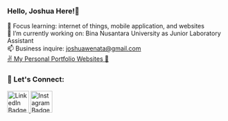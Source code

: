 ### Hello, Joshua Here!👋

🌱 Focus learning: internet of things, mobile application, and websites
<br>
🔭 I’m currently working on: Bina Nusantara University as Junior Laboratory Assistant
<br>
📫 Business inquire: joshuawenata@gmail.com
<br>
<a href="https://www.tinyurl.com/joshuawenata">
    ✌️ My Personal Portfolio Websites 🚀
</a>

### 🤝 Let's Connect:
<a href="https://www.linkedin.com/in/joshuawenata/">
    <img src="https://cdn1.iconfinder.com/data/icons/logotypes/32/square-linkedin-256.png" width=50 length=50 alt="LinkedIn Badge"/>
</a>
<a href="https://www.instagram.com/joshuawenata/">
    <img src="https://www.pngkey.com/png/full/107-1077176_redes-sociais-em-png-instagram-logo-button-png.png" width=50 length=50 alt="Instagram Badge"/>
</a>

<!--
**joshuawenata/joshuawenata** is a ✨ _special_ ✨ repository because its `README.md` (this file) appears on your GitHub profile.

Here are some ideas to get you started:

- 🔭 I’m currently working on ...
- 🌱 I’m currently learning ...
- 👯 I’m looking to collaborate on ...
- 🤔 I’m looking for help with ...
- 💬 Ask me about ...
- 📫 How to reach me: ...
- 😄 Pronouns: ...
- ⚡ Fun fact: ...
-->
